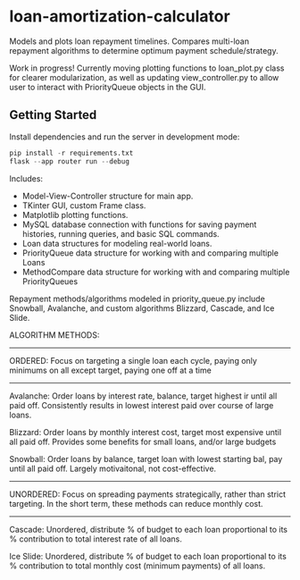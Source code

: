 # loan-amortization-calculator

Models and plots loan repayment timelines. Compares multi-loan repayment algorithms to determine optimum payment schedule/strategy.

Work in progress! Currently moving plotting functions to loan_plot.py class for clearer modularization,
as well as updating view_controller.py to allow user to interact with PriorityQueue objects in the GUI.

## Getting Started 

Install dependencies and run the server in development mode:
```py
pip install -r requirements.txt
flask --app router run --debug
```

Includes:

- Model-View-Controller structure for main app.
- TKinter GUI, custom Frame class.
- Matplotlib plotting functions.
- MySQL database connection with functions for saving payment histories, running queries, and basic SQL commands.
- Loan data structures for modeling real-world loans.
- PriorityQueue data structure for working with and comparing multiple Loans
- MethodCompare data structure for working with and comparing multiple PriorityQueues

Repayment methods/algorithms modeled in priority_queue.py include Snowball, Avalanche, and custom algorithms Blizzard, Cascade, and Ice Slide.

ALGORITHM METHODS:

---

ORDERED: Focus on targeting a single loan each cycle,
paying only minimums on all except target,
paying one off at a time

---

Avalanche: Order loans by interest rate, balance,
target highest ir until all paid off.
Consistently results in lowest interest paid
over course of large loans.

Blizzard: Order loans by monthly interest cost,
target most expensive until all paid off.
Provides some benefits for small loans,
and/or large budgets

Snowball: Order loans by balance, target loan with
lowest starting bal, pay until all paid off.
Largely motivaitonal, not cost-effective.

---

UNORDERED: Focus on spreading payments strategically, rather
than strict targeting. In the short term, these
methods can reduce monthly cost.

---

Cascade: Unordered, distribute % of budget to each loan
proportional to its % contribution to total
interest rate of all loans.

Ice Slide: Unordered, distribute % of budget to each loan
proportional to its % contribution to total
monthly cost (minimum payments) of all loans.
